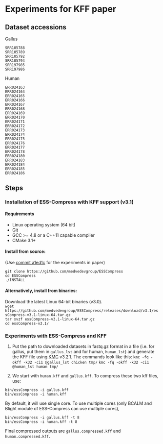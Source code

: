 # Experiments for KFF paper


 
## Dataset accessions

Gallus
```
SRR105788
SRR105789
SRR105792
SRR105794
SRR197985
SRR197986
```

Human
```
ERR024163
ERR024164
ERR024165
ERR024166
ERR024167
ERR024168
ERR024169
ERR024170
ERR024171
ERR024172
ERR024173
ERR024174
ERR024175
ERR024176
ERR024177
ERR024178
ERR024180
ERR024183
ERR024184
ERR024185
ERR024186
```




## Steps

### Installation of ESS-Compress with KFF support (v3.1)

#### Requirements
- Linux operating system (64 bit)   
- Git   
- GCC >= 4.8 or a C++11 capable compiler   
- CMake 3.1+   

#### Install from source:


(Use [commit a1ed1c](https://github.com/medvedevgroup/ESSCompress/commit/a1ed1c2be7887fdd091d872c87077dca092c543a) for the experiments in paper)
```
git clone https://github.com/medvedevgroup/ESSCompress   
cd ESSCompress  
./INSTALL   
```

#### Alternatively, install from binaries:
Download the latest Linux 64-bit binaries (v3.0).  
`wget https://github.com/medvedevgroup/ESSCompress/releases/download/v3.1/essCompress-v3.1-linux-64.tar.gz`   
`tar xvzf essCompress-v3.1-linux-64.tar.gz`   
`cd essCompress-v3.1/`


### Experiments with ESS-Compress and KFF

1. Put the path to downloaded datasets in fastq.gz format in a file (i.e. for gallus, put them in `gallus_lst` and for human, `human_lst`) and generate the KFF file using [KMC](https://github.com/refresh-bio/KMC/) v3.2.1. The commands look like this:
`kmc -fq -okff -k32 -ci1 @gallus_lst chicken tmp/`
`kmc -fq -okff -k32 -ci1 @human_lst human tmp/`

2. We start with `human.kff` and `gallus.kff`. To compress these two kff files, use:
```
bin/essCompress -i gallus.kff
bin/essCompress -i human.kff
```

By default, it will use single core. To use multiple cores (only BCALM and Blight module of ESS-Compress can use multiple cores),   

```
bin/essCompress -i gallus.kff -t 8   
bin/essCompress -i human.kff -t 8   
```

Final compressed outputs are `gallus.compressed.kff` and `human.compressed.kff`.

